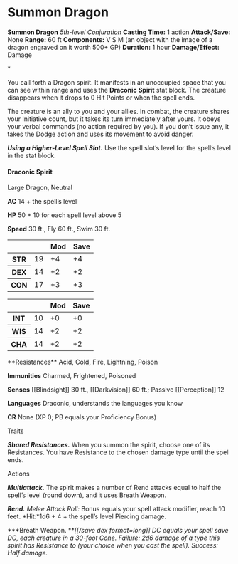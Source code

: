 # Summon Dragon

**Summon Dragon**
_5th-level Conjuration_
**Casting Time:** 1 action
**Attack/Save:** None
**Range:** 60 ft
**Components:** V S M (an object with the image of a dragon engraved on it worth 500+ GP)
**Duration:** 1 hour
**Damage/Effect:** Damage

*<p>You call forth a Dragon spirit. It manifests in an unoccupied space that you can see within range and uses the **Draconic Spirit** stat block. The creature disappears when it drops to 0 Hit Points or when the spell ends.

The creature is an ally to you and your allies. In combat, the creature shares your Initiative count, but it takes its turn immediately after yours. It obeys your verbal commands (no action required by you). If you don’t issue any, it takes the Dodge action and uses its movement to avoid danger.

***Using a Higher-Level Spell Slot.*** Use the spell slot’s level for the spell’s level in the stat block.</p>
<div class="stat-block">
<h4 id="DraconicSpirit" class="compendium-hr">Draconic Spirit</h4>
<p>Large Dragon, Neutral

**AC** 14 + the spell’s level

**HP** 50 + 10 for each spell level above 5

**Speed** 30 ft., Fly 60 ft., Swim 30 ft.</p>
<div class="stats">
<table class="physical abilities-saves">
<thead>
<tr>
<th> </th>
<th> </th>
<th>Mod</th>
<th>Save</th>
</tr>
</thead>
<tbody>
<tr>
<th>STR</th>
<td>19</td>
<td>+4</td>
<td>+4</td>
</tr>
<tr>
<th>DEX</th>
<td>14</td>
<td>+2</td>
<td>+2</td>
</tr>
<tr>
<th>CON</th>
<td>17</td>
<td>+3</td>
<td>+3</td>
</tr>
</tbody>
</table>
<table class="mental abilities-saves">
<thead>
<tr>
<th> </th>
<th> </th>
<th>Mod</th>
<th>Save</th>
</tr>
</thead>
<tbody>
<tr>
<th>INT</th>
<td>10</td>
<td>+0</td>
<td>+0</td>
</tr>
<tr>
<th>WIS</th>
<td>14</td>
<td>+2</td>
<td>+2</td>
</tr>
<tr>
<th>CHA</th>
<td>14</td>
<td>+2</td>
<td>+2</td>
</tr>
</tbody>
</table>
<p>**Resistances** Acid, Cold, Fire, Lightning, Poison

**Immunities** Charmed, Frightened, Poisoned

**Senses** [[Blindsight]] 30 ft., [[Darkvision]] 60 ft.; Passive [[Perception]] 12

**Languages** Draconic, understands the languages you know

**CR** None (XP 0; PB equals your Proficiency Bonus)</p>
<p class="monster-header">Traits

***Shared Resistances.*** When you summon the spirit, choose one of its Resistances. You have Resistance to the chosen damage type until the spell ends.</p>
<p class="monster-header">Actions

***Multiattack.*** The spirit makes a number of Rend attacks equal to half the spell’s level (round down), and it uses Breath Weapon.

***Rend.*** *Melee Attack Roll:* Bonus equals your spell attack modifier, reach 10 feet. *Hit:*1d6 + 4 + the spell’s level Piercing damage.

***Breath Weapon. ****[[/save dex format=long]]* DC equals your spell save DC, each creature in a 30-foot Cone. *Failure:* 2d6 damage of a type this spirit has Resistance to (your choice when you cast the spell). *Success:* Half damage.</p>*